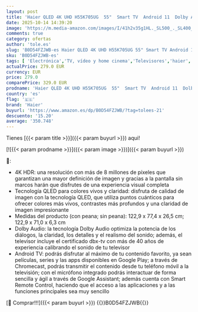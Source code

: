 ```yaml
---
layout: post
title: 'Haier QLED 4K UHD H55K705UG  55"  Smart TV  Android 11  Dolby Audio  HDR 10  Control Remoto Inteligente  Google Assistant  Bluetooth 5.1  DBX TV  HDMI 2.1 x 4  Sin Marcos  2024'
date: 2025-10-14 14:39:20
image: 'https://m.media-amazon.com/images/I/41h2v35g1HL._SL500_._SL400_.jpg'
comments: true
category: ofertas
author: 'tole.es'
slug: 'B0D54FZJWB-es Haier QLED 4K UHD H55K705UG 55" Smart TV Android 11 Dolby...'
sku: 'B0D54FZJWB-es'
tags: [ 'Electrónica','TV, vídeo y home cinema','Televisores','haier','smart','tv','🇪🇸', ]
actualPrice: 279.0 EUR
currency: EUR
price: 279.0
comparePrice: 329.0 EUR
prodname: 'Haier QLED 4K UHD H55K705UG  55"  Smart TV  Android 11  Dolby Audio  HDR 10  Control Remoto Inteligente  Google Assistant  Bluetooth 5.1  DBX TV  HDMI 2.1 x 4  Sin Marcos  2024'
country: 'es'
flag: '🇪🇸'
brand: 'Haier'
buyurl: 'https://www.amazon.es/dp/B0D54FZJWB/?tag=tolees-21'
descuento: '15.20'
average: '350.748'
---
```


Tienes [{{< param title >}}]({{< param buyurl >}}) aqui!

[![{{< param prodname >}}]({{< param image >}})]({{< param buyurl >}})

🔎:

- 4K HDR: una resolución con más de 8 millones de píxeles que garantizan una mayor definición de imagen y gracias a la pantalla sin marcos harán que disfrutes de una experiencia visual completa
- Tecnología QLED para colores vivos y claridad: disfruta de calidad de imagen con la tecnología QLED, que utiliza puntos cuánticos para ofrecer colores más vivos, contrastes más profundos y una claridad de imagen impresionante
- Medidas del producto (con peana; sin peana): 122,9 x 77,4 x 26,5 cm; 122,9 x 71,0 x 6,3 cm
- Dolby Audio: la tecnología Dolby Audio optimiza la potencia de los diálogos, la claridad, los detalles y el realismo del sonido; además, el televisor incluye el certificado dbx-tv con más de 40 años de experiencia calibrando el sonido de tu televisor
- Android TV: podrás disfrutar al máximo de tu contenido favorito, ya sean películas, series y las apps disponibles en Google Play; a través de Chromecast, podrás transmitir el contenido desde tu teléfono móvil a la televisión; con el micrófono integrado podrás interactuar de forma sencilla y ágil a través de Google Assistant; además cuenta con Smart Remote Control, haciendo que el acceso a las aplicaciones y a las funciones principales sea muy sencillo

[🛒 Comprar!!!]({{< param buyurl >}})
{{<world>}}B0D54FZJWB{{</world>}}
